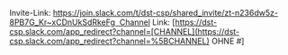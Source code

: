 Invite-Link: https://join.slack.com/t/dst-csp/shared_invite/zt-n236dw5z-8PB7G_Kr~xCDnUkSdRkeFg  Channel Link:
[https://dst-csp.slack.com/app_redirect?channel=[CHANNEL](https://dst-csp.slack.com/app_redirect?channel=%5BCHANNEL) OHNE #]